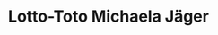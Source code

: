 ---
title: "Lotto-Toto Michaela Jäger"
url: /luedenscheid/lotto-toto-michaela-jaeger/
shop: Kiosk
---